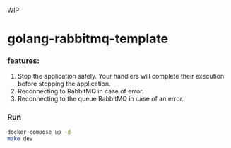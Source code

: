 WIP

# golang-rabbitmq-template

### features:
1. Stop the application safely. Your handlers will complete their execution before stopping the application.
2. Reconnecting to RabbitMQ in case of error.
3. Reconnecting to the queue RabbitMQ in case of an error.


### Run
```bash
docker-compose up -d
make dev
 ```


